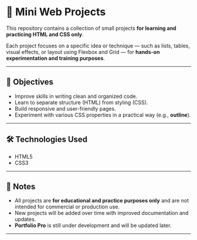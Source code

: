 # 🧩 Mini Web Projects

This repository contains a collection of small projects **for learning and practicing HTML and CSS only**.  

Each project focuses on a specific idea or technique — such as lists, tables, visual effects, or layout using Flexbox and Grid — for **hands-on experimentation and training purposes**.

---

## 🎯 Objectives

- Improve skills in writing clean and organized code.  
- Learn to separate structure (HTML) from styling (CSS).  
- Build responsive and user-friendly pages.  
- Experiment with various CSS properties in a practical way (e.g., **outline**).

---

## 🛠️ Technologies Used

- HTML5  
- CSS3  

---

## 📅 Notes

- All projects are **for educational and practice purposes only** and are not intended for commercial or production use.  
- New projects will be added over time with improved documentation and updates.  
- **Portfolio Pro** is still under development and will be updated later.

---
